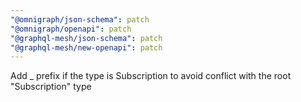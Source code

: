 ```yaml
---
"@omnigraph/json-schema": patch
"@omnigraph/openapi": patch
"@graphql-mesh/json-schema": patch
"@graphql-mesh/new-openapi": patch
---
```


Add \_ prefix if the type is Subscription to avoid conflict with the root "Subscription" type
